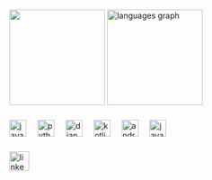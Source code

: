 

###

<div align="left">
  <img src="https://github-readme-stats.vercel.app/api?username=EduardoBorges0&theme=vue-dark&show_icons=true" height="170" />
  <img src="https://github-readme-stats.vercel.app/api/top-langs?username=EduardoBorges0&locale=en&hide_title=false&layout=compact&card_width=320&langs_count=6&theme=vue-dark&hide_border=false" height="170" alt="languages graph"/>
</div>


###

<div align="left">
  <img src="https://cdn.jsdelivr.net/gh/devicons/devicon/icons/javascript/javascript-original.svg" height="30" padding = "3" alt="javascript logo"  />
  <img width="12" />
  <img src="https://cdn.jsdelivr.net/gh/devicons/devicon/icons/python/python-original.svg" height="30" padding = "3" alt="python logo"  />
  <img width="12" />
  <img src="https://cdn.jsdelivr.net/gh/devicons/devicon/icons/django/django-plain.svg" height="30" padding = "3" alt="django logo"  />
  <img width="12" />
  <img src="https://cdn.jsdelivr.net/gh/devicons/devicon/icons/kotlin/kotlin-original.svg" height="30" padding = "3" alt="kotlin logo"  />
  <img width="12" />
  <img src="https://cdn.jsdelivr.net/gh/devicons/devicon/icons/android/android-original.svg" height="30" padding = "3" alt="android logo"  />
  <img width="12" />
  <img src="https://cdn.jsdelivr.net/gh/devicons/devicon/icons/java/java-original.svg" height="30" padding = "3" alt="java logo"  />
</div>

###

<div align="left">
  <a href="https://www.linkedin.com/in/eduardoo-borges/" target="_blank">
    <img src="https://img.shields.io/static/v1?message=LinkedIn&logo=linkedin&label=&color=0077B5&logoColor=white&labelColor=&style=for-the-badge" height="35" alt="linkedin logo"  />
  </a>
</div>

